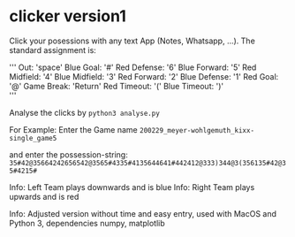 # clicker version1

Click your posessions with any text App (Notes, Whatsapp, ...). The standard assignment is:

'''
Out:             'space'
Blue Goal:       '#'
Red Defense:     '6'
Blue Forward:    '5'
Red Midfield:    '4'
Blue Midfield:   '3'
Red Forward:     '2'
Blue Defense:    '1'
Red Goal:        '@'
Game Break:      'Return'
Red Timeout:     '('
Blue Timeout:    ')'  
'''

Analyse the clicks by 
`python3 analyse.py`

For Example: Enter the Game name 
`200229_meyer-wohlgemuth_kixx-single_game5`

and enter the possession-string:
`35#42@35664242656542@3565#4335#4135644641#442412@333)344@3(356135#42@35#4215#`

Info: Left Team plays downwards and is blue 
Info: Right Team plays upwards and is red 

Info: Adjusted version without time and easy entry, used with MacOS and Python 3, dependencies numpy, matplotlib
